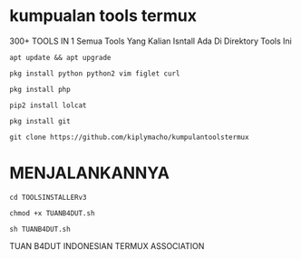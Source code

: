


# kumpualan tools termux
300+ TOOLS IN 1
Semua Tools Yang Kalian Isntall Ada Di Direktory Tools Ini

```
apt update && apt upgrade
```
```
pkg install python python2 vim figlet curl
```

```
pkg install php
```

```
pip2 install lolcat
```

```
pkg install git
```

```
git clone https://github.com/kiplymacho/kumpulantoolstermux
```

# MENJALANKANNYA

```
cd TOOLSINSTALLERv3
```
```
chmod +x TUANB4DUT.sh
```
```
sh TUANB4DUT.sh
```

TUAN B4DUT
INDONESIAN TERMUX ASSOCIATION
